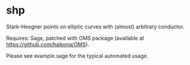 shp
===

Stark-Heegner points on elliptic curves with (almost) arbitrary conductor.

Requires: Sage, patched with OMS package (available at https://github.com/haikona/OMS).

Please see example.sage for the typical automated usage.
